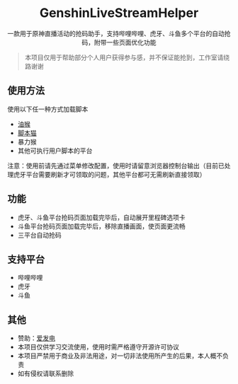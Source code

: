 <div align="center">

# GenshinLiveStreamHelper

一款用于原神直播活动的抢码助手，支持哔哩哔哩、虎牙、斗鱼多个平台的自动抢码，附带一些页面优化功能

</div>

> 本项目仅用于帮助部分个人用户获得参与感，并不保证能抢到，工作室请绕路谢谢

## 使用方法

使用以下任一种方式加载脚本

- [油猴](https://www.tampermonkey.net/)
- [脚本猫](https://scriptcat.org/)
- 暴力猴
- 其他可执行用户脚本的平台

注意：使用前请先通过菜单修改配置，使用时请留意浏览器控制台输出（目前已处理虎牙平台需要刷新才可领取的问题，其他平台都可无需刷新直接领取）

## 功能

- 虎牙、斗鱼平台抢码页面加载完毕后，自动展开里程碑选项卡
- 斗鱼平台抢码页面加载完毕后，移除直播画面，使页面更流畅
- 三平台自动抢码

## 支持平台

- 哔哩哔哩
- 虎牙
- 斗鱼

## 其他

- 赞助：[爱发电](https://afdian.net/a/ifeng0188)
- 本项目仅供学习交流使用，使用时需严格遵守开源许可协议
- 本项目严禁用于商业及非法用途，对一切非法使用所产生的后果，本人概不负责
- 如有侵权请联系删除